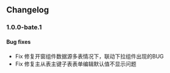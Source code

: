 ## Changelog

### 1.0.0-bate.1

#### Bug fixes 

- Fix 修复开窗组件数据源多表情况下，联动下拉组件出现的BUG
- Fix 修复主从表主键子表表单编辑默认值不显示问题
